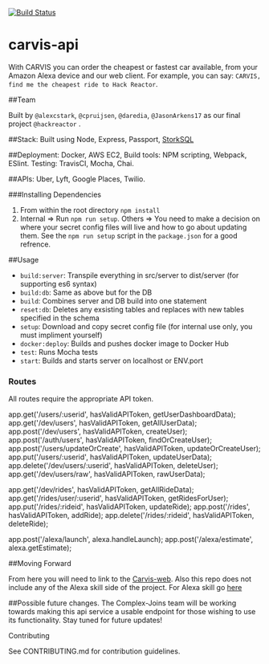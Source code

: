 [![Build Status](https://travis-ci.org/complex-joins/carvis-api.svg?branch=master)](https://travis-ci.org/complex-joins/carvis-api)
# carvis-api

With CARVIS you can order the cheapest or fastest car available, from your Amazon Alexa device and our web client. 
For example, you can say: `CARVIS, find me the cheapest ride to Hack Reactor`.

##Team

Built by `@alexcstark`, `@cpruijsen`, `@daredia`, `@JasonArkens17` as our final project `@hackreactor` .

##Stack:
Built using Node, Express, Passport, [StorkSQL](https://www.npmjs.com/package/storkSQL)

##Deployment:
Docker, AWS EC2, Build tools: NPM scripting, Webpack, ESlint. Testing: TravisCI, Mocha, Chai.

##APIs:
Uber, Lyft, Google Places, Twilio.

###Installing Dependencies

1. From within the root directory `npm install`
2. Internal => Run `npm run setup`. Others => You need to make a decision on where your secret config files will live and how to go about updating them. See the `npm run setup` script in the `package.json` for a good refrence.

##Usage

* `build:server`: Transpile everything in src/server to dist/server (for supporting es6 syntax) 
* `build:db`: Same as above but for the DB
* `build`: Combines server and DB build into one statement 
* `reset:db`: Deletes any exsisting tables and replaces with new tables specified in the schema 
* `setup`: Download and copy secret config file (for internal use only, you must impliment yourself)
* `docker:deploy`: Builds and pushes docker image to Docker Hub
* `test`: Runs Mocha tests
* `start`: Builds and starts server on localhost or ENV.port

### Routes 

All routes require the appropriate API token.

  app.get('/users/:userid', hasValidAPIToken, getUserDashboardData);
  app.get('/dev/users', hasValidAPIToken, getAllUserData);
  app.post('/dev/users', hasValidAPIToken, createUser);
  app.post('/auth/users', hasValidAPIToken, findOrCreateUser);
  app.post('/users/updateOrCreate', hasValidAPIToken, updateOrCreateUser);
  app.put('/users/:userid', hasValidAPIToken, updateUserData);
  app.delete('/dev/users/:userid', hasValidAPIToken, deleteUser);
  app.get('/dev/users/raw', hasValidAPIToken, rawUserData);

  app.get('/dev/rides', hasValidAPIToken, getAllRideData);
  app.get('/rides/user/:userid', hasValidAPIToken, getRidesForUser);
  app.put('/rides/:rideid', hasValidAPIToken, updateRide);
  app.post('/rides', hasValidAPIToken, addRide);
  app.delete('/rides/:rideid', hasValidAPIToken, deleteRide);

  app.post('/alexa/launch', alexa.handleLaunch);
  app.post('/alexa/estimate', alexa.getEstimate);

##Moving Forward

From here you will need to link to the [Carvis-web](https://github.com/complex-joins/carvis). Also this repo does not include any of the Alexa skill side of the project. For Alexa skill go [here](https://github.com/complex-joins/alexa-poc)


##Possible future changes.
The Complex-Joins team will be working towards making this api service a usable endpoint for those wishing to use its functionality. Stay tuned for future updates!


Contributing

See CONTRIBUTING.md for contribution guidelines.
